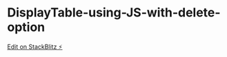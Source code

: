 # DisplayTable-using-JS-with-delete-option

[Edit on StackBlitz ⚡️](https://stackblitz.com/edit/web-platform-htf4ne)